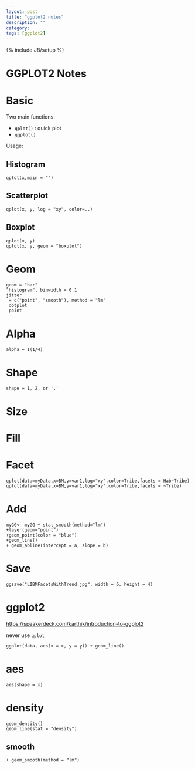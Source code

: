 ```yaml
---
layout: post
title: "ggplot2 notes"
description: ""
category: 
tags: [ggplot2]
---
```

{% include JB/setup %}

GGPLOT2 Notes
==========

# Basic #

Two main functions:

- `qplot()`  : quick plot
- `ggplot()` 

Usage:

## Histogram ##

    qplot(x,main = "")
	
## Scatterplot ##

    qplot(x, y, log = "xy", color=..)
	
## Boxplot ##

    qplot(x, y)
	qplot(x, y, geom = "boxplot")
	
# Geom #	
	
	geom = "bar"
	"histogram", binwidth = 0.1
	jitter
	 = c("point", "smooth"), method = "lm"
	 dotplot
	 point
	
# Alpha #	
	
	alpha = I(1/4)
	
# Shape #
	
	shape = 1, 2, or '.'
	
# Size #
	
# Fill #
	
# Facet #

    qplot(data=myData,x=BM,y=var1,log="xy",color=Tribe,facets = Hab~Tribe)
	qplot(data=myData,x=BM,y=var1,log="xy",color=Tribe,facets = ~Tribe)

# Add #

    myGG<- myGG + stat_smooth(method="lm")
	+layer(geom="point")
	+geom_point(color = "blue")
	+geom_line()
	+ geom_abline(intercept = a, slope = b)
	
	
# Save #

    ggsave("LIBMFacetsWithTrend.jpg", width = 6, height = 4)

# ggplot2 #

<https://speakerdeck.com/karthik/introduction-to-ggplot2>

never use `qplot`

    ggplot(data, aes(x = x, y = y)) + geom_line()
	
# aes #

    aes(shape = x)

# density #

    geom_density()
	geom_line(stat = "density")

## smooth ##

    + geom_smooth(method = "lm")



